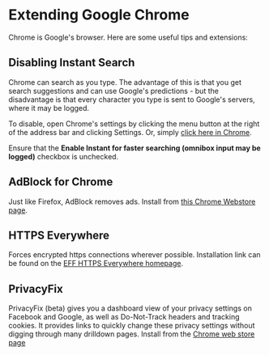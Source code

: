 Extending Google Chrome
=======================

Chrome is Google's browser. Here are some useful tips and extensions:

Disabling Instant Search
------------------------

Chrome can search as you type. The advantage of this is that you get search
suggestions and can use Google's predictions - but the disadvantage is that
every character you type is sent to Google's servers, where it may be logged.

To disable, open Chrome's settings by clicking the menu button at the right of
the address bar and clicking Settings. Or, simply [click here in 
Chrome](chrome://settings/).

Ensure that the **Enable Instant for faster searching (omnibox input may be
logged)** checkbox is unchecked.

AdBlock for Chrome
------------------

Just like Firefox, AdBlock removes ads. Install from [this Chrome Webstore
page](https://chrome.google.com/webstore/detail/adblock/gighmmpiobklfepjocnamgkkbiglidom).

HTTPS Everywhere
----------------

Forces encrypted https connections wherever possible.  Installation link can be
found on the [EFF HTTPS Everywhere
homepage](https://www.eff.org/https-everywhere).

PrivacyFix
----------

PrivacyFix (beta) gives you a dashboard view of your privacy settings on
Facebook and Google, as well as Do-Not-Track headers and tracking cookies. It
provides links to quickly change these privacy settings without digging through
many drilldown pages. Install from the [Chrome web store
page](https://chrome.google.com/webstore/detail/privacyfix-by-privacychoi/pmejhjjecaldkllonlokhkglbdbkdcni)
